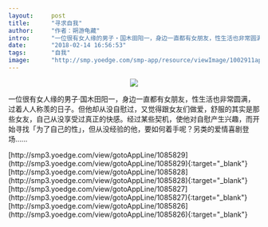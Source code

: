 ```yaml
---
layout:     post
title:      "寻求自我"
author:     "作者：朔游龟藏"
intro:      "一位很有女人缘的男子‧国木田阳一，身边一直都有女朋友，性生活也非常圆满，过着人人称羡的日子。但他却从没自慰过，又觉得跟女友们做爱，舒服的其实是那些女友，自己从没享受过真正的快感。经过某些契机，使他对自慰产生兴趣，而开始寻找「为了自己的性」，但从没经验的他，要如何着手呢？另类的爱情喜剧登场……"
date:       "2018-02-14 16:56:53"
tags:       "自我"
image:      "http://smp.yoedge.com/smp-app/resource/viewImage/1002911appline.png"
---
```

<div style="text-align: center">
<p><img src="http://smp.yoedge.com/smp-app/resource/viewImage/1002911appline.png"/></p>
</div>
<p class="post-meta">
<span>一位很有女人缘的男子‧国木田阳一，身边一直都有女朋友，性生活也非常圆满，过着人人称羡的日子。但他却从没自慰过，又觉得跟女友们做爱，舒服的其实是那些女友，自己从没享受过真正的快感。经过某些契机，使他对自慰产生兴趣，而开始寻找「为了自己的性」，但从没经验的他，要如何着手呢？另类的爱情喜剧登场……</span>
</p>
[http://smp3.yoedge.com/view/gotoAppLine/1085829](http://smp3.yoedge.com/view/gotoAppLine/1085829){:target="_blank"}
[http://smp3.yoedge.com/view/gotoAppLine/1085828](http://smp3.yoedge.com/view/gotoAppLine/1085828){:target="_blank"}
[http://smp3.yoedge.com/view/gotoAppLine/1085827](http://smp3.yoedge.com/view/gotoAppLine/1085827){:target="_blank"}
[http://smp3.yoedge.com/view/gotoAppLine/1085826](http://smp3.yoedge.com/view/gotoAppLine/1085826){:target="_blank"}


